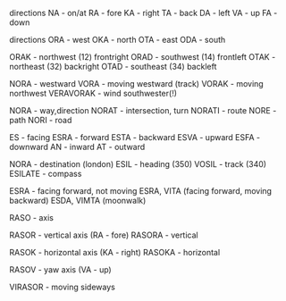 directions
NA - on/at
RA - fore
KA - right
TA - back
DA - left
VA - up
FA - down

directions
ORA - west
OKA - north
OTA - east
ODA - south

ORAK - northwest (12) frontright
ORAD - southwest (14) frontleft
OTAK - northeast (32) backright
OTAD - southeast (34) backleft

NORA - westward
VORA - moving westward (track)
VORAK - moving northwest
VERAVORAK - wind southwester(!)

NORA - way,direction
NORAT - intersection, turn
NORATI - route
NORE - path
NORI - road

ES - facing
ESRA - forward
ESTA - backward
ESVA - upward
ESFA - downward
AN - inward
AT - outward

NORA - destination (london)
ESIL - heading (350)
VOSIL - track (340)
ESILATE - compass

ESRA - facing forward, not moving
ESRA, VITA (facing forward, moving backward)
ESDA, VIMTA (moonwalk)


RASO - axis

RASOR - vertical axis (RA - fore)
RASORA - vertical

RASOK - horizontal axis (KA - right)
RASOKA - horizontal

RASOV - yaw axis (VA - up)

VIRASOR - moving sideways